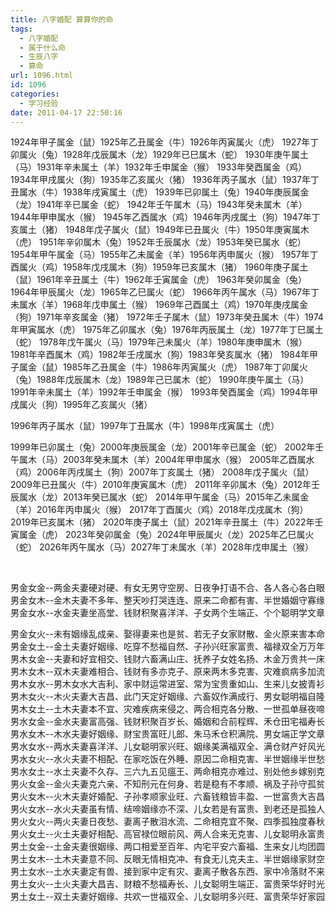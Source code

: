 ```yaml
---
title: 八字婚配 算算你的命
tags:
  - 八字婚配
  - 属于什么命
  - 生辰八字
  - 算命
url: 1096.html
id: 1096
categories:
  - 学习经验
date: 2011-04-17 22:50:16
---
```


1924年甲子属金（鼠）1925年乙丑属金（牛）1926年丙寅属火（虎） 1927年丁卯属火（兔）1928年戊辰属木（龙）1929年已巳属木（蛇） 1930年庚午属土（马）1931年辛未属土（羊）1932年壬申属金（猴） 1933年癸酉属金（鸡）1934年甲戌属火（狗）1935年乙亥属火（猪） 1936年丙子属水（鼠）1937年丁丑属水（牛）1938年戌寅属土（虎） 1939年已卯属土（兔）1940年庚辰属金（龙）1941年辛已属金（蛇） 1942年壬午属木（马）1943年癸未属木（羊）1944年甲申属水（猴） 1945年乙酉属水（鸡）1946年丙戌属土（狗）1947年丁亥属土（猪） 1948年戊子属火（鼠）1949年已丑属火（牛）1950年庚寅属木（虎） 1951年辛卯属木（兔）1952年壬辰属水（龙）1953年癸已属水（蛇） 1954年甲午属金（马）1955年乙未属金（羊）1956年丙申属火（猴） 1957年丁酉属火（鸡）1958年戊戌属木（狗）1959年已亥属木（猪） 1960年庚子属土（鼠）1961年辛丑属土（牛）1962年壬寅属金（虎） 1963年癸卯属金（兔）1964年甲辰属火（龙）1965年乙巳属火（蛇） 1966年丙午属水（马）1967年丁未属水（羊）1968年戊申属土（猴） 1969年己酉属土（鸡）1970年庚戌属金（狗）1971年辛亥属金（猪） 1972年壬子属木（鼠）1973年癸丑属木（牛）1974年甲寅属水（虎） 1975年乙卯属水（兔）1976年丙辰属土（龙）1977年丁巳属土（蛇） 1978年戊午属火（马）1979年己未属火（羊）1980年庚申属木（猴） 1981年辛酉属木（鸡）1982年壬戌属水（狗）1983年癸亥属水（猪） 1984年甲子属金（鼠）1985年乙丑属金（牛）1986年丙寅属火（虎） 1987年丁卯属火（兔）1988年戊辰属木（龙）1989年己已属木（蛇） 1990年庚午属土（马）1991年辛未属土（羊）1992年壬申属金（猴） 1993年癸酉属金（鸡）1994年甲戌属火（狗）1995年乙亥属火（猪）  
  
1996年丙子属水（鼠）1997年丁丑属水（牛）1998年戌寅属土（虎）  
  
1999年已卯属土（兔）2000年庚辰属金（龙）2001年辛已属金（蛇） 2002年壬午属木（马）2003年癸未属木（羊）2004年甲申属水（猴） 2005年乙酉属水（鸡）2006年丙戌属土（狗）2007年丁亥属土（猪） 2008年戊子属火（鼠）2009年已丑属火（牛）2010年庚寅属木（虎） 2011年辛卯属木（兔）2012年壬辰属水（龙）2013年癸已属水（蛇） 2014年甲午属金（马）2015年乙未属金（羊）2016年丙申属火（猴） 2017年丁酉属火（鸡）2018年戊戌属木（狗）2019年已亥属木（猪） 2020年庚子属土（鼠）2021年辛丑属土（牛）2022年壬寅属金（虎） 2023年癸卯属金（兔）2024年甲辰属火（龙）2025年乙巳属火（蛇） 2026年丙午属水（马）2027年丁未属水（羊）2028年戊申属土（猴）  
  
   
  
男金女金--两金夫妻硬对硬、有女无男守空房、日夜争打语不合、各人各心各白眼 男金女木--金木夫妻不多年、整天吵打哭连连、原来二命都有害、半世婚姻守寡缘 男金女水--水金夫妻坐高堂、钱财积聚喜洋洋、子女两个生端正、个个聪明学文章  
  
男金女火--未有姻缘乱成亲、娶得妻来也是贫、若无子女家财散、金火原来害本命 男金女土--金土夫妻好姻缘、吃穿不愁福自然、子孙兴旺家富贵、福禄双全万万年 男木女金--夫妻和好宜相交、钱财六畜满山庄、抚养子女姓名扬、木金万贵共一床 男木女木--双木夫妻难相合、钱财有多亦克子、原来两木多克害、灾难疯病多加流 男木女水--男木女水大吉利、家中财运常进室、常为宝贵重如山、生来儿女披青衫 男木女火--木火夫妻大吉昌、此门天定好姻缘、六畜奴作满成行、男女聪明福自隆 男木女土--土木夫妻本不宜、灾难疾病来侵之、两合相克各分散、一世孤单昼夜啼 男水女金--金水夫妻富高强、钱财积聚百岁长、婚姻和合前程辉、禾仓田宅福寿长 男水女木--木水夫妻好姻缘、财宝贵富旺儿郎、朱马禾仓积满院、男女端正学文章 男水女水--两水夫妻喜洋洋、儿女聪明家兴旺、姻缘美满福双全、满仓财产好风光 男水女火--水火夫妻不相配、在家吃饭在外睡、原因二命相克害、半世姻缘半世愁 男水女土--水土夫妻不久存、三六九五见瘟王、两命相克亦难过、别处他乡嫁别克 男火女金--金火夫妻克六亲、不知刑元在何身、若是稳有不孝顺、祸及子孙守孤贫 男火女木--火木夫妻好婚配、子孙孝顺家业旺、六畜钱粮皆丰盈、一世富贵大吉昌 男火女水--水火夫妻虽有情、结啼姻缘亦不深、儿女若是有富贵、到老还是孤独人 男火女火--两火夫妻日夜愁、妻离子散泪水流、二命相克宜不聚、四季孤独度春秋 男火女土--火土夫妻好相配、高官禄位眼前风、两人合来无克害、儿女聪明永富贵 男土女金--土金夫妻很姻缘、两口相爱至百年、内宅平安六畜福、生来女儿均团圆 男土女木--土木夫妻意不同、反眼无情相克冲、有食无儿克夫主、半世姻缘家财空 男土女水--土水夫妻定有兽、接到家中定有灾、妻离子散各东西、家中冷落财不来 男土女火--土火夫妻大昌吉、财粮不愁福寿长、儿女聪明生端正、富贵荣华好时光 男土女土--双土夫妻好姻缘、共欢一世福双全、儿女聪明多兴旺、富贵荣华好家园
